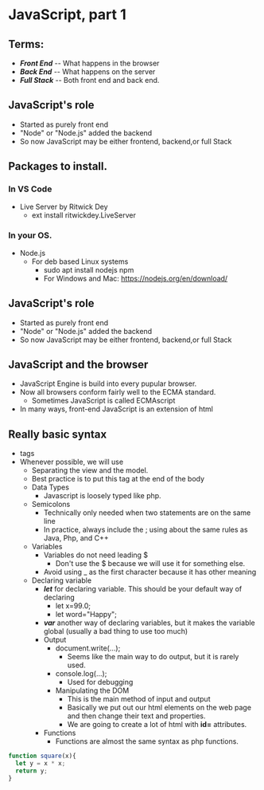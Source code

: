 # JavaScript, part 1

## Terms:

* ***Front End*** -- What happens in the browser
* ***Back End*** -- What happens on the server
* ***Full Stack*** -- Both front end and back end.

## JavaScript's role

* Started as purely front end
* "Node" or "Node.js" added the backend
* So now JavaScript may be either frontend, backend,or full Stack

## Packages to install.

### In VS Code

* Live Server by Ritwick Dey
  * ext install ritwickdey.LiveServer

### In your OS.

* Node.js
  * For deb based Linux systems
    * sudo apt install nodejs npm
    * For Windows and Mac: https://nodejs.org/en/download/


## JavaScript's role

* Started as purely front end
* "Node" or "Node.js" added the backend
* So now JavaScript may be either frontend, backend,or full Stack

## JavaScript and the browser

* JavaScript Engine is build into every pupular browser.
* Now all browsers conform fairly well to the ECMA standard.  
  * Sometimes JavaScript is called ECMAscript
* In many ways, front-end JavaScript is an extension of html

## Really basic syntax

* <script> ... </script> tags
* Whenever possible, we will use <script src="something.js"></script>
  * Separating the view and the model.
  * Best practice is to put this tag at the end of the body
  * Data Types
    * Javascript is loosely typed like php.
  * Semicolons
    * Technically only needed when two statements are on the same line
    * In practice, always include the ; using about the same rules as Java, Php, and C++
  * Variables
    * Variables do not need leading $
      * Don't use the $ because we will use it for something else.
    * Avoid using _ as the first character because it has other meaning
  * Declaring variable
    * ***let*** for declaring variable.  This should be your default way of declaring
      * let x=99.0;
      * let word="Happy";
    * ***var*** another way of declaring variables, but it makes the variable global (usually a bad thing to use too much)
    * Output
      * document.write(...);  
        * Seems like the main way to do output, but it is rarely used.
      * console.log(...); 
        * Used for debugging
      * Manipulating the DOM
        * This is the main method of input and output
        * Basically we put out our html elements on the web page and then change their text and properties.
        * We are going to create a lot of html with **id=** attributes.
    * Functions
      * Functions are almost the same syntax as php functions.

```javascript
function square(x){
  let y = x * x;
  return y;
}
```
